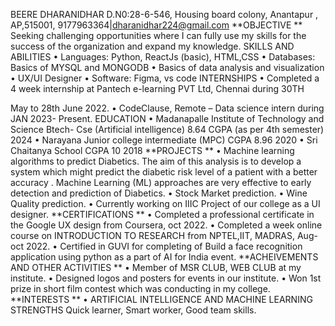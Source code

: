 BEERE DHARANIDHAR 
 D.N0:28-6-546, Housing board colony, Anantapur , AP,515001, 
 9177963364|dharanidhar224@gmail.com
**OBJECTIVE **
Seeking challenging opportunities where I can fully use my skills for the success of the 
organization and expand my knowledge.
SKILLS AND ABILITIES 
• Languages: Python, ReactJs (basic), HTML,CSS
• Databases: Basics of MYSQL and MONGODB
• Basics of data analysis and visualization
• UX/UI Designer
• Software: Figma, vs code
INTERNSHIPS 
• Completed a 4 week internship at Pantech e-learning PVT Ltd, Chennai during 30TH
 
May to 28th
 June 2022.
• CodeClause, Remote – Data science intern during JAN 2023- Present.
EDUCATION 
• Madanapalle Institute of Technology and Science 
 Btech- Cse (Artificial intelligence) 8.64 CGPA (as per 4th
 semester) 2024
• Narayana Junior college intermediate (MPC) CGPA 8.96 2020
• Sri Chaitanya School CGPA 10 2018
**PROJECTS **
• Machine learning algorithms to predict Diabetics.
 The aim of this analysis is to develop a system which might predict the diabetic 
risk level of a patient with a better accuracy . Machine Learning (ML) approaches are very 
effective to early detection and prediction of Diabetics.
• Stock Market prediction.
• Wine Quality prediction.
• Currently working on IIIC Project of our college as a UI designer.
**CERTIFICATIONS **
• Completed a professional certificate in the Google UX design from Coursera, oct 2022.
• Completed a week online course on INTRODUCTION TO RESEARCH from NPTEL,IIT,
MADRAS, Aug-oct 2022.
• Certified in GUVI for completing of Build a face recognition application using python
as a part of AI for India event.
**ACHEIVEMENTS AND OTHER ACTIVITIES **
• Member of MSR CLUB, WEB CLUB at my institute.
• Designed logos and posters for events in our institute.
• Won 1st prize in short film contest which was conducting in my college.
**INTERESTS **
• ARTIFICIAL INTELLIGENCE AND MACHINE LEARNING
STRENGTHS 
Quick learner, Smart worker, Good team skills.
